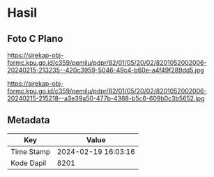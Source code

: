 # Hasil

## Foto C Plano

https://sirekap-obj-formc.kpu.go.id/c359/pemilu/pdpr/82/01/05/20/02/8201052002006-20240215-213235--420c3959-5046-49c4-b60e-a4f49f289dd5.jpg

https://sirekap-obj-formc.kpu.go.id/c359/pemilu/pdpr/82/01/05/20/02/8201052002006-20240215-215218--a3e39a50-477b-4368-b5c6-609b0c3b5652.jpg


## Metadata

| Key        | Value               |
| ---------- | ------------------- |
| Time Stamp | 2024-02-19 16:03:16 |
| Kode Dapil | 8201                |




